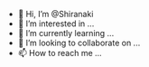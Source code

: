 - 👋 Hi, I’m @Shiranaki
- 👀 I’m interested in ...
- 🌱 I’m currently learning ...
- 💞️ I’m looking to collaborate on ...
- 📫 How to reach me ...

<!---
Shiranaki/Shiranaki is a ✨ special ✨ repository because its `README.md` (this file) appears on your GitHub profile.
You can click the Preview link to take a look at your changes.
--->

